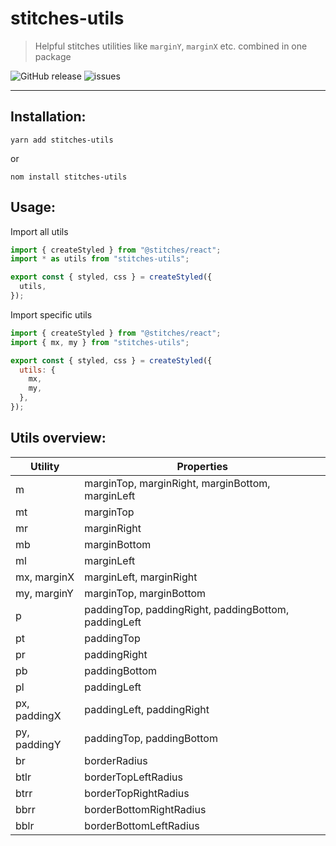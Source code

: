# stitches-utils

> Helpful stitches utilities like `marginY`, `marginX` etc. combined in one package

![GitHub release](https://img.shields.io/github/release/hauptrolle/stitches-utils.svg) ![issues](https://img.shields.io/github/issues/hauptrolle/stitches-utils)

---

## Installation:

`yarn add stitches-utils`

or

`nom install stitches-utils`

## Usage:

Import all utils

```jsx
import { createStyled } from "@stitches/react";
import * as utils from "stitches-utils";

export const { styled, css } = createStyled({
  utils,
});
```

Import specific utils

```jsx
import { createStyled } from "@stitches/react";
import { mx, my } from "stitches-utils";

export const { styled, css } = createStyled({
  utils: {
    mx,
    my,
  },
});
```

## Utils overview:

| Utility      | Properties                                           |
| ------------ | ---------------------------------------------------- |
| m            | marginTop, marginRight, marginBottom, marginLeft     |
| mt           | marginTop                                            |
| mr           | marginRight                                          |
| mb           | marginBottom                                         |
| ml           | marginLeft                                           |
| mx, marginX  | marginLeft, marginRight                              |
| my, marginY  | marginTop, marginBottom                              |
| p            | paddingTop, paddingRight, paddingBottom, paddingLeft |
| pt           | paddingTop                                           |
| pr           | paddingRight                                         |
| pb           | paddingBottom                                        |
| pl           | paddingLeft                                          |
| px, paddingX | paddingLeft, paddingRight                            |
| py, paddingY | paddingTop, paddingBottom                            |
| br           | borderRadius                                         |
| btlr         | borderTopLeftRadius                                  |
| btrr         | borderTopRightRadius                                 |
| bbrr         | borderBottomRightRadius                              |
| bblr         | borderBottomLeftRadius                               |
